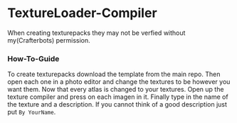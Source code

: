 # TextureLoader-Compiler
When creating texturepacks they may not be verfied without my(Crafterbots) permission. 

### How-To-Guide
To create texturepacks download the template from the main repo. Then open each one in a photo editor and change the textures to be however you want them. Now that every atlas is changed to your textures. Open up the texture compiler and press on each imagen in it. Finally type in the name of the texture and a description. If you cannot think of a good description just put ``By YourName``.
